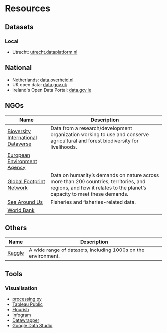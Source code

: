 # Resources

## Datasets

### Local

- Utrecht: [utrecht.dataplatform.nl](https://utrecht.dataplatform.nl)

## National

- Netherlands: [data.overheid.nl](https://data.overheid.nl/en)
- UK open data: [data.gov.uk](https://data.gov.uk/)
- Ireland's Open Data Portal: [data.gov.ie](https://data.gov.ie/)

## NGOs

| Name | Description |
| --- | --- |
| [Bioversity International Dataverse](https://dataverse.harvard.edu/dataverse/Bioversity) | Data from a research/development organization working to use and conserve agricultural and forest biodiversity for livelihoods. |
| [European Environment Agency]((https://www.eea.europa.eu/data-and-maps/data)) | |
| [Global Footprint Network](http://www.footprintnetwork.org/en/index.php/GFN/page/footprint_data_and_results/) | Data on humanity’s demands on nature across more than 200 countries, territories, and regions, and how it relates to the planet’s capacity to meet these demands. |
| [Sea Around Us](http://www.seaaroundus.org/) | Fisheries and fisheries-related data. |
 [World Bank]((https://datacatalog.worldbank.org/search?q=&sort=last_updated_date%20desc)) | |

## Others

| Name | Description |
| --- | --- |
| [Kaggle](https://www.kaggle.com/datasets?tags=7302-Environment) | A wide range of datasets, including 1000s on the environment. |

## Tools

### Visualisation

- [processing.py](https://py.processing.org/)
- [Tableau Public](https://public.tableau.com)
- [Flourish](https://flourish.studio/)
- [Infogram](https://infogram.com/)
- [Datawrapper](https://www.datawrapper.de/)
- [Google Data Studio](https://datastudio.google.com)
